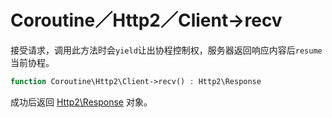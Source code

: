 # Coroutine／Http2／Client->recv

接受请求，调用此方法时会`yield`让出协程控制权，服务器返回响应内容后`resume`当前协程。

```php
function Coroutine\Http2\Client->recv() : Http2\Response
```

成功后返回 [Http2\Response](https://wiki.swoole.com/wiki/page/710.html) 对象。


